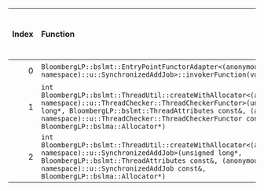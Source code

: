 |   Index | Function                                                                                                                                                                                                                                                                                    |   Difference in number of lines |   Function size difference in bytes | Disassembly                                                |   Number of lines in `assume` build |   Number of bytes in `assume` build |   Number of lines in `none` build |   Number of bytes in `none` build |
|--------:|:--------------------------------------------------------------------------------------------------------------------------------------------------------------------------------------------------------------------------------------------------------------------------------------------|--------------------------------:|------------------------------------:|:-----------------------------------------------------------|------------------------------------:|------------------------------------:|----------------------------------:|----------------------------------:|
|       0 | `BloombergLP::bslmt::EntryPointFunctorAdapter<(anonymous namespace)::u::SynchronizedAddJob>::invokerFunction(void*)`                                                                                                                                                                        |                              -2 |                                 -16 | [Assumed](0.assume.s), [Ignored](0.none.s), [Diff](0.diff) |                                 512 |                             4223376 |                               528 |                           4223472 |
|       1 | `int BloombergLP::bslmt::ThreadUtil::createWithAllocator<(anonymous namespace)::u::ThreadChecker::ThreadCheckerFunctor>(unsigned long*, BloombergLP::bslmt::ThreadAttributes const&, (anonymous namespace)::u::ThreadChecker::ThreadCheckerFunctor const&, BloombergLP::bslma::Allocator*)` |                              -6 |                                 -16 | [Assumed](1.assume.s), [Ignored](1.none.s), [Diff](1.diff) |                                 336 |                             4224080 |                               352 |                           4224192 |
|       2 | `int BloombergLP::bslmt::ThreadUtil::createWithAllocator<(anonymous namespace)::u::SynchronizedAddJob>(unsigned long*, BloombergLP::bslmt::ThreadAttributes const&, (anonymous namespace)::u::SynchronizedAddJob const&, BloombergLP::bslma::Allocator*)`                                   |                              -7 |                                 -16 | [Assumed](2.assume.s), [Ignored](2.none.s), [Diff](2.diff) |                                 352 |                             4223024 |                               368 |                           4223104 |